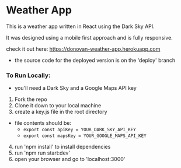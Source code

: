 # Weather App
This is a weather app written in React using the Dark Sky API.

It was designed using a mobile first approach and is fully responsive.

check it out here: https://donovan-weather-app.herokuapp.com
* the source code for the deployed version is on the 'deploy' branch

### To Run Locally:
* you'll need a Dark Sky and a Google Maps API key

1. Fork the repo
2. Clone it down to your local machine
3. create a key.js file in the root directory
  - file contents should be:
    - ```export const apiKey = YOUR_DARK_SKY_API_KEY```
    - ```export const mapsKey = YOUR_GOOGLE_MAPS_API_KEY```
4. run 'npm install' to install dependencies
5. run 'npm run start:dev'
6. open your browser and go to 'localhost:3000'

